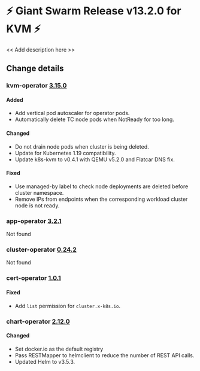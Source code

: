 # :zap: Giant Swarm Release v13.2.0 for KVM :zap:

<< Add description here >>

## Change details


### kvm-operator [3.15.0](https://github.com/giantswarm/kvm-operator/releases/tag/v3.15.0)

#### Added
- Add vertical pod autoscaler for operator pods.
- Automatically delete TC node pods when NotReady for too long.
#### Changed
- Do not drain node pods when cluster is being deleted.
- Update for Kubernetes 1.19 compatibility.
- Update k8s-kvm to v0.4.1 with QEMU v5.2.0 and Flatcar DNS fix.
#### Fixed
- Use managed-by label to check node deployments are deleted before cluster namespace.
- Remove IPs from endpoints when the corresponding workload cluster node is not ready.



### app-operator [3.2.1](https://github.com/giantswarm/app-operator/releases/tag/v3.2.1)

Not found


### cluster-operator [0.24.2](https://github.com/giantswarm/cluster-operator/releases/tag/v0.24.2)

Not found


### cert-operator [1.0.1](https://github.com/giantswarm/cert-operator/releases/tag/v1.0.1)

#### Fixed
- Add `list` permission for `cluster.x-k8s.io`.



### chart-operator [2.12.0](https://github.com/giantswarm/chart-operator/releases/tag/v2.12.0)

#### Changed
- Set docker.io as the default registry
- Pass RESTMapper to helmclient to reduce the number of REST API calls.
- Updated Helm to v3.5.3.




